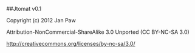 ##Jtomat v0.1


Copyright (c) 2012 Jan Paw

Attribution-NonCommercial-ShareAlike 3.0 Unported (CC BY-NC-SA 3.0)

http://creativecommons.org/licenses/by-nc-sa/3.0/